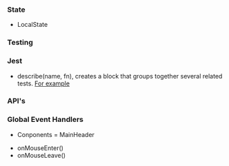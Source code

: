 ### State

- LocalState

### Testing

### Jest

- describe(name, fn), creates a block that groups together several related tests. [For example](https://jestjs.io/docs/api#describename-fn)

### API's

### Global Event Handlers

- Conponents = MainHeader

* onMouseEnter()
* onMouseLeave()
